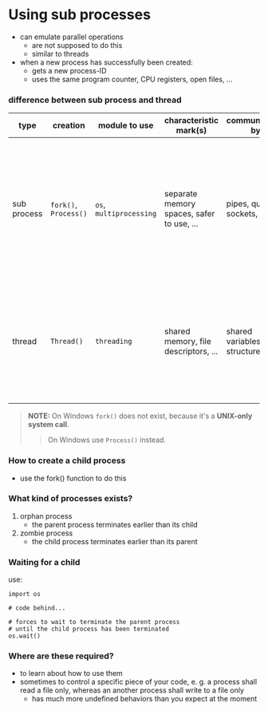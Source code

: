 #   Using sub processes
-   can emulate parallel operations
    -   are not supposed to do this
    -   similar to threads
-   when a new process has successfully been created:
    -   gets a new process-ID
    -   uses the same program counter, CPU registers, open files, ...

### difference between sub process and thread

| type | creation | module to use | characteristic mark(s) | communcation by | pitfall(s) |
| - | - | - | - | - | - |
| sub process | `fork()`, `Process()`| `os`, `multiprocessing` | separate memory spaces, safer to use, ... | pipes, queues, sockets, ... | high startup cost; a sub process and the main process may ends differently => causes ophran / zombie processes; ...
| thread | `Thread()` | `threading` | shared memory, file descriptors, ... | shared variables / data structures | missing to join that thread, unless this is a background thread (=daemon), causing deadlock, if you don't mind; ...

>   **NOTE:** On Windows `fork()` does not exist, because it's a **UNIX-only system call**.
>>  On Windows use `Process()`   instead.

### How to create a child process
-   use the fork() function to do this

### What kind of processes exists?
1.  orphan process
    -   the parent process terminates earlier than its child
2.  zombie process
    -   the child process terminates earlier than its parent

### Waiting for a child
use:
```
import os

# code behind...

# forces to wait to terminate the parent process
# until the child process has been terminated
os.wait()
```

### Where are these required?
-   to learn about how to use them
-   sometimes to control a specific piece of your code, e. g. a process shall read a file only, whereas an another process shall write to a file only
    -   has much more undefined behaviors than you expect at the moment